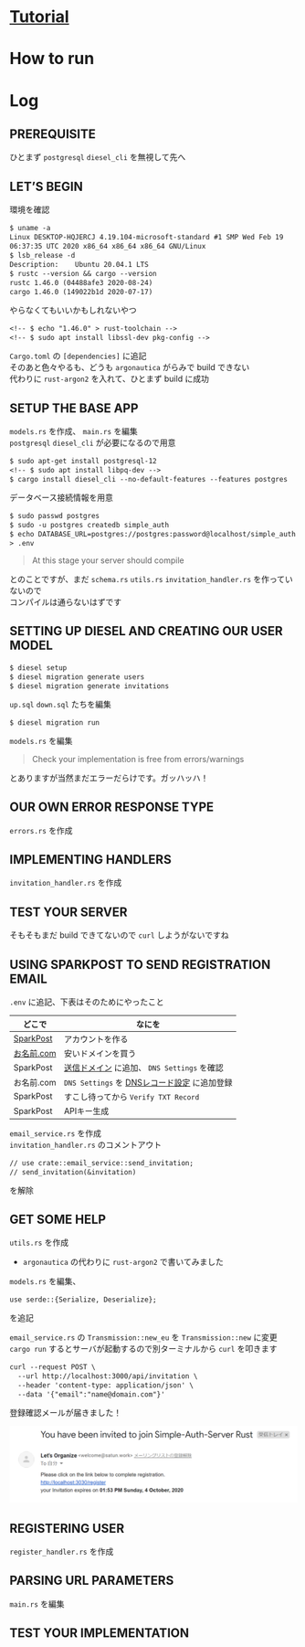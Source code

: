 # [Tutorial][Tutorial]

[Tutorial]: https://gill.net.in/posts/auth-microservice-rust-actix-web1.0-diesel-complete-tutorial/
[SparkPost]: https://www.sparkpost.com/
[お名前.com]: https://www.onamae.com/
[Sending Domains]: https://app.sparkpost.com/account/sending-domains
[DNSレコード設定]: https://www.onamae.com/domain/navi/dns_controll/input

# How to run

# Log

## PREREQUISITE

ひとまず `postgresql` `diesel_cli` を無視して先へ

## LET’S BEGIN

環境を確認
```
$ uname -a
Linux DESKTOP-HQJERCJ 4.19.104-microsoft-standard #1 SMP Wed Feb 19 06:37:35 UTC 2020 x86_64 x86_64 x86_64 GNU/Linux
$ lsb_release -d
Description:    Ubuntu 20.04.1 LTS
$ rustc --version && cargo --version
rustc 1.46.0 (04488afe3 2020-08-24)
cargo 1.46.0 (149022b1d 2020-07-17)
```

やらなくてもいいかもしれないやつ
```
<!-- $ echo "1.46.0" > rust-toolchain -->
<!-- $ sudo apt install libssl-dev pkg-config -->
```

`Cargo.toml` の `[dependencies]` に追記  
そのあと色々やるも、どうも `argonautica` がらみで build できない  
代わりに `rust-argon2` を入れて、ひとまず build に成功

## SETUP THE BASE APP


`models.rs` を作成、 `main.rs` を編集  
`postgresql` `diesel_cli` が必要になるので用意
```
$ sudo apt-get install postgresql-12
<!-- $ sudo apt install libpq-dev -->
$ cargo install diesel_cli --no-default-features --features postgres
```

データベース接続情報を用意
```
$ sudo passwd postgres
$ sudo -u postgres createdb simple_auth
$ echo DATABASE_URL=postgres://postgres:password@localhost/simple_auth > .env
```

> At this stage your server should compile

とのことですが、まだ `schema.rs` `utils.rs` `invitation_handler.rs` を作っていないので  
コンパイルは通らないはずです

## SETTING UP DIESEL AND CREATING OUR USER MODEL

```
$ diesel setup
$ diesel migration generate users
$ diesel migration generate invitations
```

`up.sql` `down.sql` たちを編集

```
$ diesel migration run
```

`models.rs` を編集

> Check your implementation is free from errors/warnings

とありますが当然まだエラーだらけです。ガッハッハ！

## OUR OWN ERROR RESPONSE TYPE

`errors.rs` を作成

## IMPLEMENTING HANDLERS

`invitation_handler.rs` を作成

## TEST YOUR SERVER

そもそもまだ build できてないので `curl` しようがないですね

## USING SPARKPOST TO SEND REGISTRATION EMAIL

`.env` に追記、下表はそのためにやったこと

| どこで | なにを |
| - | - |
| [SparkPost][SparkPost] | アカウントを作る |
| [お名前.com][お名前.com] | 安いドメインを買う |
| SparkPost | [送信ドメイン][Sending Domains] に追加、 `DNS Settings` を確認 |
| お名前.com | `DNS Settings` を [DNSレコード設定][DNSレコード設定] に追加登録 |
| SparkPost | すこし待ってから `Verify TXT Record` |
| SparkPost | APIキー生成 |

`email_service.rs` を作成  
`invitation_handler.rs` のコメントアウト
```
// use crate::email_service::send_invitation;
// send_invitation(&invitation)
```
を解除

## GET SOME HELP

`utils.rs` を作成  
* `argonautica` の代わりに `rust-argon2` で書いてみました

`models.rs` を編集、
```
use serde::{Serialize, Deserialize};
```
を追記

`email_service.rs` の `Transmission::new_eu` を `Transmission::new` に変更  
`cargo run` するとサーバが起動するので別ターミナルから `curl` を叩きます
```
curl --request POST \
  --url http://localhost:3000/api/invitation \
  --header 'content-type: application/json' \
  --data '{"email":"name@domain.com"}'
```

登録確認メールが届きました！

![invitation_mail](images/invitation_mail.png)

## REGISTERING USER

`register_handler.rs` を作成

## PARSING URL PARAMETERS

`main.rs` を編集

## TEST YOUR IMPLEMENTATION
